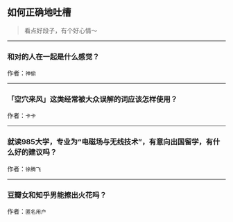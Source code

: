 ## 如何正确地吐槽

> 看点好段子，有个好心情～


 
---

### 和对的人在一起是什么感觉？

> 


作者：`神偷`

---

### 「空穴来风」这类经常被大众误解的词应该怎样使用？

> 


作者：`卡卡`

---

### 就读985大学，专业为“电磁场与无线技术”，有意向出国留学，有什么好的建议吗？

> 


作者：`徐腾飞`

---

### 豆瓣女和知乎男能擦出火花吗？

> 


作者：`匿名用户`